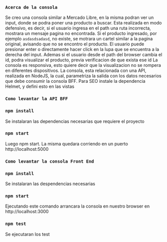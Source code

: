 ### `Acerca de la consola`
Se creo una consola similar a Mercado Libre, en la misma podran ver un input, donde se podra poner una producto a buscar.
Esta realizada en modo defensivo, es decir, si el usuario ingresa en el path una ruta incorrecta, mostrara un mensaje pagina no encontrada.
Si el producto ingresado, por ejemplo `asdasdsadasd`, no existe, se motrara un cartel similar a la pagina original, avisando que no se encontro el producto.
El usuario puede presionar enter o directamente hacer click en la lupa que se encuentra a la derecha del input.
Ademas si el usuario desde el path del browser cambia el id, podra visualizar el producto, previa verificacion de que exista ese id
La consola es responsiva, esto quiere decir que la visualizacion no se rompera en diferentes dispositivos.
La consola, esta relacionada con una API, realizada en NodeJS, la cual, parametriza la salida con los datos necesarios que debe consumir la consola BFF.
Para SEO instale la dependencia Helmet, y defini esto en las vistas

### `Como levantar la API BFF`
### `npm install`
Se instalaran las dependencias necesarias que requiere el proyecto
### `npm start`
Luego npm start. La misma quedara corriendo en un puerto http://localhost:5000

### `Como levantar la consola Front End`
### `npm install`
Se instalaran las despendencias necesarias

### `npm start`
Ejecutando este comando arrancara la consola en nuestro browser en http://localhost:3000

### `npm test`
Se ejecutaran los test
